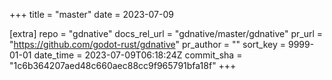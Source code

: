 +++
title = "master"
date = 2023-07-09

[extra]
repo = "gdnative"
docs_rel_url = "gdnative/master/gdnative"
pr_url = "https://github.com/godot-rust/gdnative"
pr_author = ""
sort_key = 9999-01-01
date_time = 2023-07-09T06:18:24Z
commit_sha = "1c6b364207aed48c660aec88cc9f965791bfa18f"
+++


